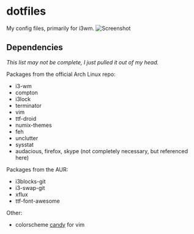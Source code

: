 # dotfiles
My config files, primarily for i3wm.
![Screenshot](http://i.imgur.com/Iej53cA.jpg)

## Dependencies
*This list may not be complete, I just pulled it out of my head.*

Packages from the official Arch Linux repo:
- i3-wm
- compton
- i3lock
- terminator
- vim
- ttf-droid
- numix-themes
- feh
- unclutter
- sysstat
- audacious, firefox, skype (not completely necessary, but referenced here)

Packages from the AUR:
- i3blocks-git
- i3-swap-git
- xflux
- ttf-font-awesome

Other:
- colorscheme [candy](http://www.vim.org/scripts/script.php?script_id=282) for vim
